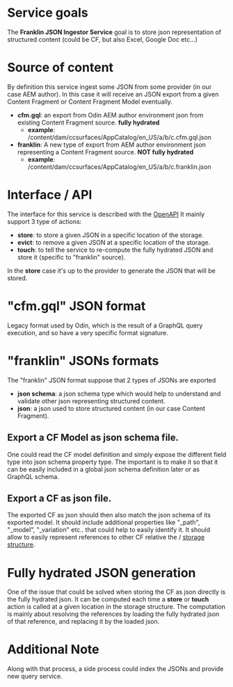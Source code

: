 # Service goals

The **Franklin JSON Ingestor Service** goal is to store json representation of structured content (could be CF, but also Excel, Google Doc etc...)

# Source of content

By definition this service ingest some JSON from some provider (in our case AEM author).
In this case it will receive an JSON export from a given Content Fragment or Content Fragment Model eventually.

- **cfm.gql**: an export from Odin AEM author environment json from existing Content Fragment source. **fully hydrated**
  - **example**: /content/dam/ccsurfaces/AppCatalog/en_US/a/b/c.cfm.gql.json 
- **franklin**: A new type of export from AEM author environment json representing a Content Fragment source. **NOT fully hydrated**
  - **example**: /content/dam/ccsurfaces/AppCatalog/en_US/a/b/c.franklin.json

# Interface / API

The interface for this service is described with the [OpenAPI](swagger.html)
It mainly support 3 type of actions:
- **store**: to store a given JSON in a specific location of the storage.
- **evict**: to remove a given JSON at a specific location of the storage.
- **touch**: to tell the service to re-compute the fully hydrated JSON and store it (specific to "franklin" source).

In the **store** case it's up to the provider to generate the JSON that will be stored.

# "cfm.gql" JSON format

Legacy format used by Odin, which is the result of a GraphQL query execution, and so have a very specific format signature.

# "franklin" JSONs formats

The "franklin" JSON format suppose that 2 types of JSONs are exported
- **json schema**: a json schema type which would help to understand and validate other json representing structured content.
- **json**: a json used to store structured content (in our case Content Fragment).

## Export a CF Model as json schema file.

One could read the CF model definition and simply expose the different field type into json schema property type.
The important is to make it so that it can be easily included in a global json schema definition later or as GraphQL schema.

## Export a CF as json file.

The exported CF as json should then also match the json schema of its exported model.
It should include additional properties like "_path", "_model", "_variation" etc.. that could help to easily identify it.
It should allow to easily represent references to other CF relative the <tenant>/<preview> [storage structure](storage-structure.md).

# Fully hydrated JSON generation

One of the issue that could be solved when storing the CF as json directly is the fully hydrated json.
It can be computed each time a **store** or **touch** action is called at a given location in the storage structure.
The computation is mainly about resolving the references by loading the fully hydrated json of that reference, and replacing it by the loaded json.

# Additional Note

Along with that process, a side process could index the JSONs and provide new query service.